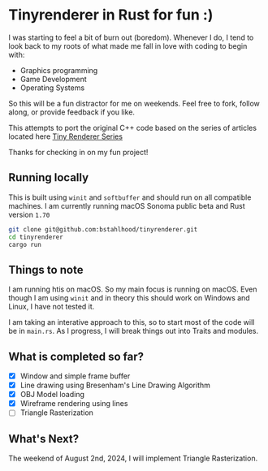 # Tinyrenderer in Rust for fun :)

I was starting to feel a bit of burn out (boredom). Whenever I do, I tend to look
back to my roots of what made me fall in love with coding to begin with:

* Graphics programming
* Game Development
* Operating Systems

So this will be a fun distractor for me on weekends. Feel free to fork, follow
along, or provide feedback if you like.

This attempts to port the original C++ code based on the series of articles
located here [Tiny Renderer Series](https://github.com/ssloy/tinyrenderer/wiki/Lesson-0:-getting-started)

Thanks for checking in on my fun project!

## Running locally

This is built using `winit` and `softbuffer` and should run on all compatible machines. I am currently running macOS Sonoma public beta and Rust version `1.70`


```bash
git clone git@github.com:bstahlhood/tinyrenderer.git
cd tinyrenderer
cargo run
```

## Things to note

I am running htis on macOS. So my main focus is running on macOS. Even though I am using `winit` and in theory this should work on Windows and Linux, I have not tested it.

I am taking an interative approach to this, so to start most of the code will be in `main.rs`. As I progress, I will break things out into Traits and modules.

## What is completed so far?

- [x] Window and simple frame buffer
- [x] Line drawing using Bresenham's Line Drawing Algorithm
- [x] OBJ Model loading
- [x] Wireframe rendering using lines
- [ ] Triangle Rasterization

## What's Next?

The weekend of August 2nd, 2024, I will implement Triangle Rasterization.
